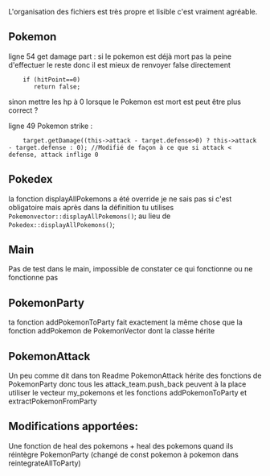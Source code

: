

L'organisation des fichiers est très propre et lisible c'est vraiment agréable.

## Pokemon 
ligne 54 get damage part :
si le pokemon est déjà mort pas la peine d'effectuer le reste donc il est mieux de renvoyer false directement
```
    if (hitPoint==0)      
       return false;
```
sinon mettre les hp à 0 lorsque le Pokemon est mort est peut être plus correct ?

ligne 49 Pokemon strike :
```
    target.getDamage((this->attack - target.defense>0) ? this->attack - target.defense : 0); //Modifié de façon à ce que si attack < defense, attack inflige 0
```


## Pokedex
la fonction displayAllPokemons a été override je ne sais pas si c'est obligatoire mais après dans la définition tu utilises ```Pokemonvector::displayAllPokemons()```; au lieu de ```Pokedex::displayAllPokemons()```;

## Main
Pas de test dans le main, impossible de constater ce qui fonctionne ou ne fonctionne pas


## PokemonParty
ta fonction addPokemonToParty fait exactement la même chose que la fonction addPokemon de PokemonVector dont la classe hérite

## PokemonAttack
Un peu comme dit dans ton Readme
PokemonAttack hérite des fonctions de PokemonParty donc tous les attack_team.push_back peuvent à la place utiliser le vecteur my_pokemons et les fonctions addPokemonToParty et extractPokemonFromParty



## Modifications apportées:
Une fonction de heal des pokemons + heal des pokemons quand ils réintègre PokemonParty (changé de const pokemon à pokemon dans reintegrateAllToParty)
